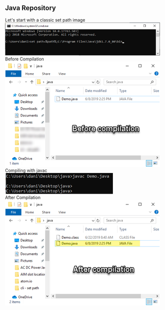 ## Java Repository
Let's start with a classic set path image<br />
<img src="images/java-set-path.png" alt="" width="709px"><br />
Before Compilation<br />
<img src="images/compilation-01-before.png" alt="" width=""><br />
Compiling with javac<br />
<img src="images/compiling_with_javac.png" alt="" width="351px"><br />
After Compilation<br />
<img src="images/compilation-02-after.png" alt="" width=""><br />



